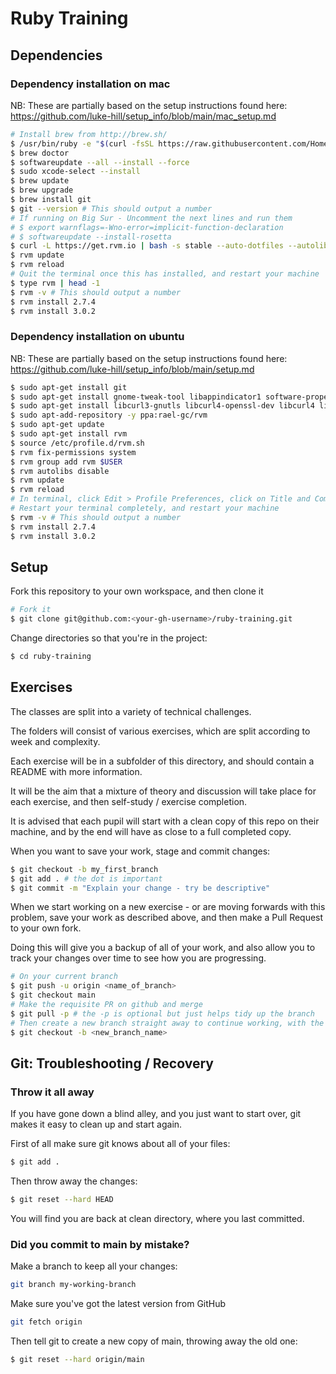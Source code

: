 # Ruby Training

## Dependencies

### Dependency installation on mac

NB: These are partially based on the setup instructions found here:
https://github.com/luke-hill/setup_info/blob/main/mac_setup.md

```bash
# Install brew from http://brew.sh/
$ /usr/bin/ruby -e "$(curl -fsSL https://raw.githubusercontent.com/Homebrew/install/master/install)"
$ brew doctor
$ softwareupdate --all --install --force
$ sudo xcode-select --install
$ brew update
$ brew upgrade
$ brew install git
$ git --version # This should output a number
# If running on Big Sur - Uncomment the next lines and run them
# $ export warnflags=-Wno-error=implicit-function-declaration
# $ softwareupdate --install-rosetta
$ curl -L https://get.rvm.io | bash -s stable --auto-dotfiles --autolibs=enable --rails
$ rvm update
$ rvm reload
# Quit the terminal once this has installed, and restart your machine
$ type rvm | head -1
$ rvm -v # This should output a number
$ rvm install 2.7.4
$ rvm install 3.0.2
```

### Dependency installation on ubuntu

NB: These are partially based on the setup instructions found here: 
https://github.com/luke-hill/setup_info/blob/main/setup.md

```bash
$ sudo apt-get install git
$ sudo apt-get install gnome-tweak-tool libappindicator1 software-properties-common curl perl gcc --fix-missing -y
$ sudo apt-get install libcurl3-gnutls libcurl4-openssl-dev libcurl4 libgmp3-dev libpq-dev libmagic-dev libssl1.0-dev --fix-missing -y
$ sudo apt-add-repository -y ppa:rael-gc/rvm
$ sudo apt-get update
$ sudo apt-get install rvm
$ source /etc/profile.d/rvm.sh
$ rvm fix-permissions system
$ rvm group add rvm $USER
$ rvm autolibs disable
$ rvm update
$ rvm reload
# In terminal, click Edit > Profile Preferences, click on Title and Command tab and check Run command as login shell.
# Restart your terminal completely, and restart your machine
$ rvm -v # This should output a number
$ rvm install 2.7.4
$ rvm install 3.0.2
```

## Setup

Fork this repository to your own workspace, and then clone it

```bash
# Fork it
$ git clone git@github.com:<your-gh-username>/ruby-training.git
```

Change directories so that you're in the project:

```bash
$ cd ruby-training
```

## Exercises

The classes are split into a variety of technical challenges.
 
The folders will consist of various exercises, which are split according to week and complexity.
 
Each exercise will be in a subfolder of this directory, and should contain a README with more information.

It will be the aim that a mixture of theory and discussion will take place for each exercise, and then self-study / exercise completion.

It is advised that each pupil will start with a clean copy of this repo on their machine, and by the
end will have as close to a full completed copy.

When you want to save your work, stage and commit changes:

```bash
$ git checkout -b my_first_branch
$ git add . # the dot is important
$ git commit -m "Explain your change - try be descriptive"
```

When we start working on a new exercise - or are moving forwards with this
problem, save your work as described above, and then make a Pull Request to your own fork.

Doing this will give you a backup of all of your work, and also allow you to track your changes
over time to see how you are progressing.

```bash
# On your current branch
$ git push -u origin <name_of_branch>
$ git checkout main
# Make the requisite PR on github and merge
$ git pull -p # the -p is optional but just helps tidy up the branch
# Then create a new branch straight away to continue working, with the latest changes you made
$ git checkout -b <new_branch_name>
```

## Git: Troubleshooting / Recovery

### Throw it all away

If you have gone down a blind alley, and you just want to start over, git makes
it easy to clean up and start again.

First of all make sure git knows about all of your files:

```bash
$ git add .
```

Then throw away the changes:

```bash
$ git reset --hard HEAD
```

You will find you are back at clean directory, where you last committed.

### Did you commit to main by mistake?

Make a branch to keep all your changes:

```bash
git branch my-working-branch
```

Make sure you've got the latest version from GitHub

```bash
git fetch origin
```

Then tell git to create a new copy of main, throwing away the old one:

```bash
$ git reset --hard origin/main
```
